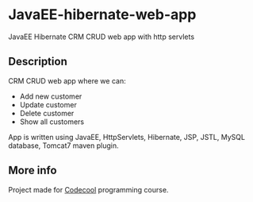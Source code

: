 # JavaEE-hibernate-web-app

JavaEE Hibernate CRM CRUD web app with http servlets

## Description

CRM CRUD web app where we can:

- Add new customer
- Update customer
- Delete customer
- Show all customers

App is written using JavaEE, HttpServlets, Hibernate, JSP, JSTL, MySQL database, Tomcat7 maven plugin.

## More info

Project made for [Codecool](https://codecool.com/) programming course.
